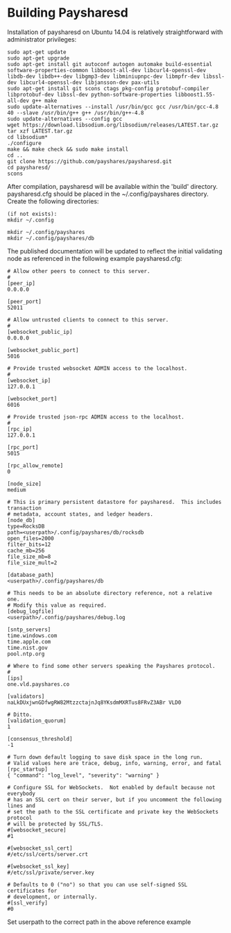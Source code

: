 # Building Paysharesd

Installation of paysharesd on Ubuntu 14.04 is relatively straightforward with administrator privileges:

```
sudo apt-get update
sudo apt-get upgrade
sudo apt-get install git autoconf autogen automake build-essential software-properties-common libboost-all-dev libcurl4-openssl-dev libdb-dev libdb++-dev libgmp3-dev libminiupnpc-dev libmpfr-dev libssl-dev libcurl4-openssl-dev libjansson-dev pax-utils
sudo apt-get install git scons ctags pkg-config protobuf-compiler libprotobuf-dev libssl-dev python-software-properties libboost1.55-all-dev g++ make
sudo update-alternatives --install /usr/bin/gcc gcc /usr/bin/gcc-4.8 40 --slave /usr/bin/g++ g++ /usr/bin/g++-4.8
sudo update-alternatives --config gcc
wget https://download.libsodium.org/libsodium/releases/LATEST.tar.gz
tar xzf LATEST.tar.gz
cd libsodium*
./configure
make && make check && sudo make install
cd ..
git clone https://github.com/payshares/paysharesd.git
cd paysharesd/
scons
```

After compilation, paysharesd will be available within the 'build' directory.  paysharesd.cfg should be placed in the ~/.config/payshares directory.  Create the following directories:

```
(if not exists):
mkdir ~/.config

mkdir ~/.config/payshares
mkdir ~/.config/payshares/db
```

The published documentation will be updated to reflect the initial validating node as referenced in the following example paysharesd.cfg:

```
# Allow other peers to connect to this server.
#
[peer_ip]
0.0.0.0

[peer_port]
52011

# Allow untrusted clients to connect to this server.
#
[websocket_public_ip]
0.0.0.0

[websocket_public_port]
5016

# Provide trusted websocket ADMIN access to the localhost.
#
[websocket_ip]
127.0.0.1

[websocket_port]
6016

# Provide trusted json-rpc ADMIN access to the localhost.
#
[rpc_ip]
127.0.0.1

[rpc_port]
5015

[rpc_allow_remote]
0

[node_size]
medium

# This is primary persistent datastore for paysharesd.  This includes transaction
# metadata, account states, and ledger headers.  
[node_db]
type=RocksDB
path=<userpath>/.config/payshares/db/rocksdb
open_files=2000
filter_bits=12
cache_mb=256
file_size_mb=8
file_size_mult=2

[database_path]
<userpath>/.config/payshares/db

# This needs to be an absolute directory reference, not a relative one.
# Modify this value as required.
[debug_logfile]
<userpath>/.config/payshares/debug.log

[sntp_servers]
time.windows.com
time.apple.com
time.nist.gov
pool.ntp.org

# Where to find some other servers speaking the Payshares protocol.
#
[ips]
one.vld.payshares.co

[validators]
naLkDUxjwnGDfwgRW82MtzzctajnJq8YKsdmMXRTus8FRvZ3ABr VLD0

# Ditto.
[validation_quorum]
1

[consensus_threshold]
-1

# Turn down default logging to save disk space in the long run.
# Valid values here are trace, debug, info, warning, error, and fatal
[rpc_startup]
{ "command": "log_level", "severity": "warning" }

# Configure SSL for WebSockets.  Not enabled by default because not everybody
# has an SSL cert on their server, but if you uncomment the following lines and
# set the path to the SSL certificate and private key the WebSockets protocol
# will be protected by SSL/TLS.
#[websocket_secure]
#1

#[websocket_ssl_cert]
#/etc/ssl/certs/server.crt

#[websocket_ssl_key]
#/etc/ssl/private/server.key

# Defaults to 0 ("no") so that you can use self-signed SSL certificates for
# development, or internally.
#[ssl_verify]
#0
```

Set userpath to the correct path in the above reference example

